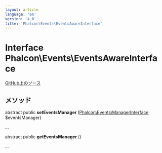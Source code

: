 ```yaml
---
layout: article
language: 'en'
version: '4.0'
title: 'Phalcon\Events\EventsAwareInterface'
---
```

# Interface **Phalcon\Events\EventsAwareInterface**

<a href="https://github.com/phalcon/cphalcon/tree/v4.0.0/phalcon/events/eventsawareinterface.zep" class="btn btn-default btn-sm">GitHub上のソース</a>

## メソッド

abstract public **setEventsManager** ([Phalcon\Events\ManagerInterface](Phalcon_Events_ManagerInterface) $eventsManager)

...

abstract public **getEventsManager** ()

...